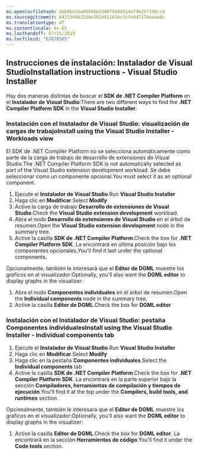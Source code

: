```yaml
---
ms.openlocfilehash: dab6b435a885d862d08f94dd31de79625f19bcc0
ms.sourcegitcommit: 6472349821dbe202d01182bc2cfe9d7176eaaa6c
ms.translationtype: HT
ms.contentlocale: es-ES
ms.lasthandoff: 07/15/2019
ms.locfileid: "67870505"
---
```

## <a name="installation-instructions---visual-studio-installer"></a><span data-ttu-id="ed220-101">Instrucciones de instalación: Instalador de Visual Studio</span><span class="sxs-lookup"><span data-stu-id="ed220-101">Installation instructions - Visual Studio Installer</span></span>

<span data-ttu-id="ed220-102">Hay dos maneras distintas de buscar el **SDK de .NET Compiler Platform** en el **Instalador de Visual Studio**:</span><span class="sxs-lookup"><span data-stu-id="ed220-102">There are two different ways to find the **.NET Compiler Platform SDK** in the **Visual Studio Installer**:</span></span>

### <a name="install-using-the-visual-studio-installer---workloads-view"></a><span data-ttu-id="ed220-103">Instalación con el Instalador de Visual Studio: visualización de cargas de trabajo</span><span class="sxs-lookup"><span data-stu-id="ed220-103">Install using the Visual Studio Installer - Workloads view</span></span>

<span data-ttu-id="ed220-104">El SDK de .NET Compiler Platform no se selecciona automáticamente como parte de la carga de trabajo de desarrollo de extensiones de Visual Studio.</span><span class="sxs-lookup"><span data-stu-id="ed220-104">The .NET Compiler Platform SDK is not automatically selected as part of the Visual Studio extension development workload.</span></span> <span data-ttu-id="ed220-105">Se debe seleccionar como un componente opcional.</span><span class="sxs-lookup"><span data-stu-id="ed220-105">You must select it as an optional component.</span></span>

1. <span data-ttu-id="ed220-106">Ejecute el **Instalador de Visual Studio**.</span><span class="sxs-lookup"><span data-stu-id="ed220-106">Run **Visual Studio Installer**</span></span> 
1. <span data-ttu-id="ed220-107">Haga clic en **Modificar**.</span><span class="sxs-lookup"><span data-stu-id="ed220-107">Select **Modify**</span></span> 
1. <span data-ttu-id="ed220-108">Active la carga de trabajo **Desarrollo de extensiones de Visual Studio**.</span><span class="sxs-lookup"><span data-stu-id="ed220-108">Check the **Visual Studio extension development** workload.</span></span>
1. <span data-ttu-id="ed220-109">Abra el nodo **Desarrollo de extensiones de Visual Studio** en el árbol de resumen.</span><span class="sxs-lookup"><span data-stu-id="ed220-109">Open the **Visual Studio extension development** node in the summary tree.</span></span>
1. <span data-ttu-id="ed220-110">Active la casilla **SDK de .NET Compiler Platform**.</span><span class="sxs-lookup"><span data-stu-id="ed220-110">Check the box for **.NET Compiler Platform SDK**.</span></span> <span data-ttu-id="ed220-111">La encontrará en última posición bajo los componentes opcionales.</span><span class="sxs-lookup"><span data-stu-id="ed220-111">You'll find it last under the optional components.</span></span>

<span data-ttu-id="ed220-112">Opcionalmente, también le interesará que el **Editor de DGML** muestre los gráficos en el visualizador:</span><span class="sxs-lookup"><span data-stu-id="ed220-112">Optionally, you'll also want the **DGML editor** to display graphs in the visualizer:</span></span>

1. <span data-ttu-id="ed220-113">Abra el nodo **Componentes individuales** en el árbol de resumen.</span><span class="sxs-lookup"><span data-stu-id="ed220-113">Open the **Individual components** node in the summary tree.</span></span>
1. <span data-ttu-id="ed220-114">Active la casilla **Editor de DGML**.</span><span class="sxs-lookup"><span data-stu-id="ed220-114">Check the box for **DGML editor**</span></span>

### <a name="install-using-the-visual-studio-installer---individual-components-tab"></a><span data-ttu-id="ed220-115">Instalación con el Instalador de Visual Studio: pestaña Componentes individuales</span><span class="sxs-lookup"><span data-stu-id="ed220-115">Install using the Visual Studio Installer - Individual components tab</span></span>

1. <span data-ttu-id="ed220-116">Ejecute el **Instalador de Visual Studio**.</span><span class="sxs-lookup"><span data-stu-id="ed220-116">Run **Visual Studio Installer**</span></span> 
1. <span data-ttu-id="ed220-117">Haga clic en **Modificar**.</span><span class="sxs-lookup"><span data-stu-id="ed220-117">Select **Modify**</span></span> 
1. <span data-ttu-id="ed220-118">Haga clic en la pestaña **Componentes individuales**.</span><span class="sxs-lookup"><span data-stu-id="ed220-118">Select the **Individual components** tab</span></span> 
1. <span data-ttu-id="ed220-119">Active la casilla **SDK de .NET Compiler Platform**.</span><span class="sxs-lookup"><span data-stu-id="ed220-119">Check the box for **.NET Compiler Platform SDK**.</span></span> <span data-ttu-id="ed220-120">La encontrará en la parte superior bajo la sección **Compiladores, herramientas de compilación y tiempos de ejecución**.</span><span class="sxs-lookup"><span data-stu-id="ed220-120">You'll find it at the top under the **Compilers, build tools, and runtimes** section.</span></span>

<span data-ttu-id="ed220-121">Opcionalmente, también le interesará que el **Editor de DGML** muestre los gráficos en el visualizador:</span><span class="sxs-lookup"><span data-stu-id="ed220-121">Optionally, you'll also want the **DGML editor** to display graphs in the visualizer:</span></span>

1. <span data-ttu-id="ed220-122">Active la casilla **Editor de DGML**.</span><span class="sxs-lookup"><span data-stu-id="ed220-122">Check the box for **DGML editor**.</span></span> <span data-ttu-id="ed220-123">La encontrará en la sección **Herramientas de código**.</span><span class="sxs-lookup"><span data-stu-id="ed220-123">You'll find it under the **Code tools** section.</span></span>
